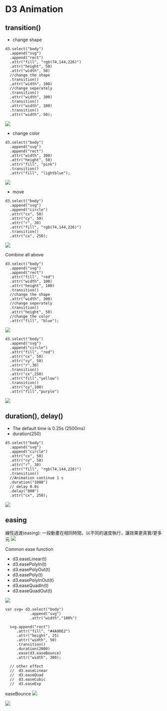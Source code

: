 # D3 Animation


## transition()
* change shape
```javascript=
d3.select("body")
  .append("svg")
  .append("rect")
  .attr("fill", "rgb(74,144,226)")
  .attr("height", 50)
  .attr("width", 50)
  //change the shape 
  .transition()
  .attr("width", 100)
  //change seperately
  .transition()
  .attr("width", 300)
  .transition()
  .attr("width", 100)
  .transition()
  .attr("width", 50);
```
![](https://i.imgur.com/jaedCk1.gif)

* change color
```javascript=
d3.select("body")
  .append("svg")
  .append("rect")
  .attr("width", 300)
  .attr("height", 50)
  .attr("fill", "pink")
  .transition()
  .attr("fill", "lightblue");
```
![](https://i.imgur.com/x4OkG6F.gif)

* move
```javascript=
d3.select("body")
  .append("svg")
  .append("circle")
  .attr("cx", 50)
  .attr("cy", 50)
  .attr("r", 30)
  .attr("fill", "rgb(74,144,226)")
  .transition()
  .attr("cx", 250);
```
![](https://i.imgur.com/8x2ama2.gif)


Combine all above
```javascript=
d3.select("body")
  .append("svg")
  .append("rect")
  .attr("fill", "red")
  .attr("width", 100)
  .attr("height", 100)
  .transition()
  //change the shape 
  .attr("width", 300)
  //change seperately
  .transition()
  .attr("height", 50)
  //change the color
  .attr("fill", "blue");
```
![](https://i.imgur.com/zF1PT3G.gif)
```javascript=
d3.select("body")
  .append("svg")
  .append("circle")
  .attr("fill", "red")
  .attr("cx", 50)
  .attr("cy", 50)
  .attr("r",30)
  .transition()
  .attr("cx",250)
  .attr("fill","yellow")
  .transition()
  .attr("cy",100)
  .attr("fill","purple")

```
![](https://i.imgur.com/A7ZE4Os.gif)


## duration(), delay()
* The default time is 0.25s (2500ms)
* duration(250)
```javascript=
d3.select("body")
  .append("svg")
  .append("circle")
  .attr("cx", 50)
  .attr("cy", 50)
  .attr("r", 30)
  .attr("fill", "rgb(74,144,226)")
  .transition()
  //Animation continue 1 s
  .duration("1000")
  // delay 0.8s
  .delay("800")
  .attr("cx", 250);
```
![](https://i.imgur.com/Ve0aKuq.gif)


## easing 
線性過渡(easing): 一段動畫在相同時間，以不同的速度執行，讓效果更真實/更多元
[![](https://i.imgur.com/JXWdtSJ.png)](https://easings.net/)


Common ease function
* d3.easeLinear(t)
* d3.easePolyIn(t)
* d3.easePolyOut(t)
* d3.easePoly(t)
* d3.easePolyInOut(t)
* d3.easeQuadIn(t)
* d3.easeQuadOut(t)

![](https://i.imgur.com/1SKhm1s.png)

```javascript=
var svg= d3.select("body")
           .append("svg")
           .attr("width","100%")
  
  svg.append("rect")
     .attr("fill", "#4A90E2")
     .attr("height", 25)
     .attr("width", 50)
     .transition()
     .duration(2000)
     .ease(d3.easeBounce)
     .attr("width", 300);

  // other effect
  //  d3.easeLinear
  //  d3.easeQuad
  //  d3.easeCubic
  //  d3.easeExp
```
easeBounce
![](https://i.imgur.com/T1CWcYm.gif)

[![](https://i.imgur.com/xEXrcCD.gif)](https://www.oxxostudio.tw/articles/201501/svg-d3-14-transition-1.html)

